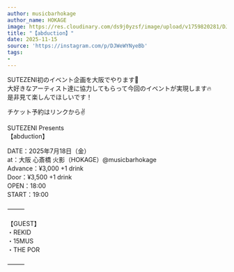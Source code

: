 ```yaml
---
author: musicbarhokage
author_name: HOKAGE
image: https://res.cloudinary.com/ds9j0yzsf/image/upload/v1759820281/DJWeWYNyeBb.jpg
title: "【abduction】"
date: 2025-11-15
source: 'https://instagram.com/p/DJWeWYNyeBb'
tags:
- 
---
```

SUTEZENI初のイベント企画を大阪でやります🤙<br>
大好きなアーティスト達に協力してもらって今回のイベントが実現します🔥<br>
是非見て楽しんでほしいです！

チケット予約はリンクから✌️

SUTEZENI Presents<br>
【abduction】

DATE：2025年7月18日（金）<br>
at：大阪 心斎橋 火影（HOKAGE）@musicbarhokage<br>
Advance：¥3,000 +1 drink<br>
Door：¥3,500 +1 drink<br>
OPEN：18:00<br>
START：19:00

⸻

【GUEST】<br>
・REKID<br>
・15MUS<br>
・THE POR

⸻